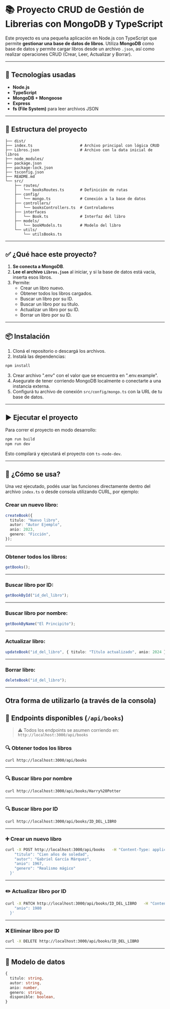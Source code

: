 # 📚 Proyecto CRUD de Gestión de Librerias con MongoDB y TypeScript

Este proyecto es una pequeña aplicación en Node.js con TypeScript que permite **gestionar una base de datos de libros**. Utiliza **MongoDB** como base de datos y permite cargar libros desde un archivo `.json`, así como realizar operaciones CRUD (Crear, Leer, Actualizar y Borrar).

---

## 🚀 Tecnologías usadas

- **Node.js**
- **TypeScript**
- **MongoDB + Mongoose**
- **Express**
- **fs (File System)** para leer archivos JSON

---

## 📁 Estructura del proyecto

```
├── dist/
├── index.ts                     # Archivo principal con lógica CRUD
├── Libros.json                  # Archivo con la data inicial de libros
├── node_modules/
├── package.json
├── package-lock.json
├── tsconfig.json
├── README.md
└── src/
    ├── routes/
    │   └── booksRoutes.ts       # Definición de rutas   
    ├── config/
    │   └── mongo.ts             # Conexión a la base de datos
    ├── controllers/       
    │   └── booksControllers.ts  # Controladores
    ├── interfaces             
    │   └── Book.ts              # Interfaz del libro
    ├── models/
    │   └── bookModels.ts        # Modelo del libro
    └── utils/
        └── utilsBooks.ts        
```

---

## ✅ ¿Qué hace este proyecto?

1. **Se conecta a MongoDB**.
2. **Lee el archivo `Libros.json`** al iniciar, y si la base de datos está vacía, inserta esos libros.
3. Permite:
   - Crear un libro nuevo.
   - Obtener todos los libros cargados.
   - Buscar un libro por su ID.
   - Buscar un libro por su título.
   - Actualizar un libro por su ID.
   - Borrar un libro por su ID.

---

## 📦 Instalación

1. Cloná el repositorio o descargá los archivos.
2. Instalá las dependencias:

```bash
npm install
```

3. Crear archivo ".env" con el valor que se encuentra en ".env.example".
4. Asegurate de tener corriendo MongoDB localmente o conectarte a una instancia externa.
5. Configurá tu archivo de conexión `src/config/mongo.ts` con la URL de tu base de datos.

---

## ▶️ Ejecutar el proyecto

Para correr el proyecto en modo desarrollo:

```bash
npm run build
npm run dev
```

Esto compilará y ejecutará el proyecto con `ts-node-dev`.

---

## 🧠 ¿Cómo se usa?

Una vez ejecutado, podés usar las funciones directamente dentro del archivo `index.ts` o desde consola utilizando CURL, por ejemplo:

### Crear un nuevo libro:

```ts
createBook({
  titulo: "Nuevo libro",
  autor: "Autor Ejemplo",
  anio: 2023,
  genero: "Ficción",
});
```

---

### Obtener todos los libros:

```ts
getBooks();
```

---

### Buscar libro por ID:

```ts
getBookById("id_del_libro");
```

---

### Buscar libro por nombre:

```ts
getBookByName("El Principito");
```

---

### Actualizar libro:

```ts
updateBook("id_del_libro", { titulo: "Título actualizado", anio: 2024 });
```

---

### Borrar libro:

```ts
deleteBook("id_del_libro");
```

---

## Otra forma de utilizarlo (a través de la consola) ##

## 🧪 Endpoints disponibles (`/api/books`)

> ⚠️ Todos los endpoints se asumen corriendo en: `http://localhost:3000/api/books`

### 🔍 Obtener todos los libros

```bash
curl http://localhost:3000/api/books
```

---

### 🔍 Buscar libro por nombre

```bash
curl http://localhost:3000/api/books/Harry%20Potter
```

---

### 🔍 Buscar libro por ID

```bash
curl http://localhost:3000/api/books/ID_DEL_LIBRO
```

---

### ➕ Crear un nuevo libro

```bash
curl -X POST http://localhost:3000/api/books   -H "Content-Type: application/json"   -d '{
    "titulo": "Cien años de soledad",
    "autor": "Gabriel García Márquez",
    "anio": 1967,
    "genero": "Realismo mágico"
  }'
```

---

### ✏️ Actualizar libro por ID

```bash
curl -X PATCH http://localhost:3000/api/books/ID_DEL_LIBRO   -H "Content-Type: application/json"   -d '{
    "anio": 1980
  }'
```

---

### ❌ Eliminar libro por ID

```bash
curl -X DELETE http://localhost:3000/api/books/ID_DEL_LIBRO
```

---

## 🧾 Modelo de datos

```ts
{
  titulo: string,
  autor: string,
  anio: number,
  genero: string,
  disponible: boolean,
}
```
